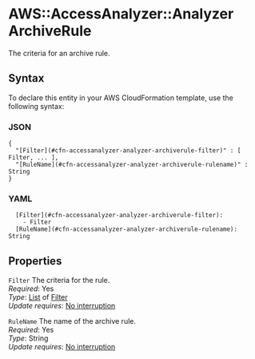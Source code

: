 # AWS::AccessAnalyzer::Analyzer ArchiveRule<a name="aws-properties-accessanalyzer-analyzer-archiverule"></a>

The criteria for an archive rule\.

## Syntax<a name="aws-properties-accessanalyzer-analyzer-archiverule-syntax"></a>

To declare this entity in your AWS CloudFormation template, use the following syntax:

### JSON<a name="aws-properties-accessanalyzer-analyzer-archiverule-syntax.json"></a>

```
{
  "[Filter](#cfn-accessanalyzer-analyzer-archiverule-filter)" : [ Filter, ... ],
  "[RuleName](#cfn-accessanalyzer-analyzer-archiverule-rulename)" : String
}
```

### YAML<a name="aws-properties-accessanalyzer-analyzer-archiverule-syntax.yaml"></a>

```
  [Filter](#cfn-accessanalyzer-analyzer-archiverule-filter): 
    - Filter
  [RuleName](#cfn-accessanalyzer-analyzer-archiverule-rulename): String
```

## Properties<a name="aws-properties-accessanalyzer-analyzer-archiverule-properties"></a>

`Filter`  <a name="cfn-accessanalyzer-analyzer-archiverule-filter"></a>
The criteria for the rule\.  
*Required*: Yes  
*Type*: [List](aws-properties-accessanalyzer-analyzer-filter.md) of [Filter](aws-properties-accessanalyzer-analyzer-filter.md)  
*Update requires*: [No interruption](https://docs.aws.amazon.com/AWSCloudFormation/latest/UserGuide/using-cfn-updating-stacks-update-behaviors.html#update-no-interrupt)

`RuleName`  <a name="cfn-accessanalyzer-analyzer-archiverule-rulename"></a>
The name of the archive rule\.  
*Required*: Yes  
*Type*: String  
*Update requires*: [No interruption](https://docs.aws.amazon.com/AWSCloudFormation/latest/UserGuide/using-cfn-updating-stacks-update-behaviors.html#update-no-interrupt)